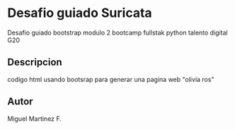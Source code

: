 # Desafio guiado Suricata
Desafio guiado bootstrap modulo 2 bootcamp fullstak python talento digital G20
## Descripcion
codigo html usando bootsrap para generar una pagina web "olivia ros"
## Autor
Miguel Martinez F.
